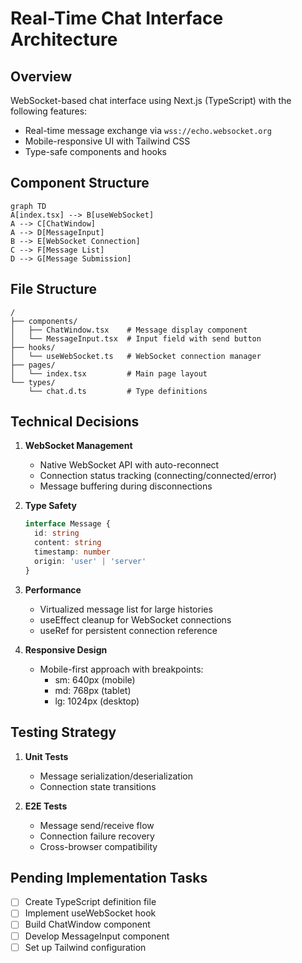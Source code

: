 # Real-Time Chat Interface Architecture

## Overview
WebSocket-based chat interface using Next.js (TypeScript) with the following features:
- Real-time message exchange via `wss://echo.websocket.org`
- Mobile-responsive UI with Tailwind CSS
- Type-safe components and hooks

## Component Structure
```mermaid
graph TD
A[index.tsx] --> B[useWebSocket]
A --> C[ChatWindow]
A --> D[MessageInput]
B --> E[WebSocket Connection]
C --> F[Message List]
D --> G[Message Submission]
```

## File Structure
```
/
├── components/
│   ├── ChatWindow.tsx    # Message display component
│   └── MessageInput.tsx  # Input field with send button
├── hooks/
│   └── useWebSocket.ts   # WebSocket connection manager
├── pages/
│   └── index.tsx         # Main page layout
└── types/
    └── chat.d.ts         # Type definitions
```

## Technical Decisions
1. **WebSocket Management**
   - Native WebSocket API with auto-reconnect
   - Connection status tracking (connecting/connected/error)
   - Message buffering during disconnections

2. **Type Safety**
   ```ts
   interface Message {
     id: string
     content: string
     timestamp: number
     origin: 'user' | 'server'
   }
   ```

3. **Performance**
   - Virtualized message list for large histories
   - useEffect cleanup for WebSocket connections
   - useRef for persistent connection reference

4. **Responsive Design**
   - Mobile-first approach with breakpoints:
     - sm: 640px (mobile)
     - md: 768px (tablet)
     - lg: 1024px (desktop)

## Testing Strategy
1. **Unit Tests**
   - Message serialization/deserialization
   - Connection state transitions

2. **E2E Tests**
   - Message send/receive flow
   - Connection failure recovery
   - Cross-browser compatibility

## Pending Implementation Tasks
- [ ] Create TypeScript definition file
- [ ] Implement useWebSocket hook
- [ ] Build ChatWindow component
- [ ] Develop MessageInput component
- [ ] Set up Tailwind configuration